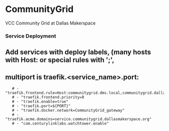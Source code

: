 # CommunityGrid
VCC Community Grid at Dallas Makerspace



### Service Deployment
## Add services with deploy labels, (many hosts with Host: or special rules with ';', 
## multiport is traefik.<service_name>.port:

       # - "traefik.frontend.rule=Host:communitygrid.dms.local,communitygrid.dallasmakerspace.org"
       # - "traefik.frontend.priority=0
       # - "traefik.enable=true"
       # - "traefik.port=${PORT}"
       # - "traefik.docker.network=CommunityGrid_gateway"
       # - "traefik.acme.domains=service.communitygrid.dallasmakerspace.org"
       # - "com.centurylinklabs.watchtower.enable"
